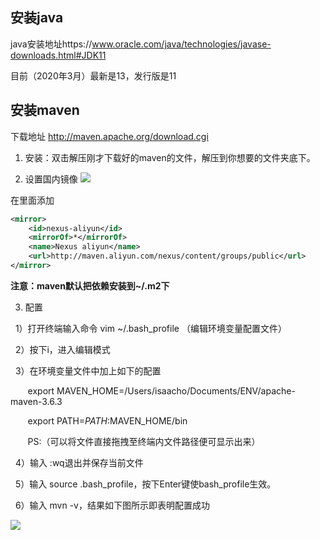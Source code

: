 ## 安装java

java安装地址https://www.oracle.com/java/technologies/javase-downloads.html#JDK11

目前（2020年3月）最新是13，发行版是11

## 安装maven

下载地址 http://maven.apache.org/download.cgi


1. 安装：双击解压刚才下载好的maven的文件，解压到你想要的文件夹底下。

2. 设置国内镜像
![](https://user-gold-cdn.xitu.io/2020/3/14/170d7b68cf7cc62d?w=1216&h=298&f=png&s=75688)

在<mirrors>里面添加

```xml
<mirror>
    <id>nexus-aliyun</id>
    <mirrorOf>*</mirrorOf>
    <name>Nexus aliyun</name>
    <url>http://maven.aliyun.com/nexus/content/groups/public</url>
</mirror>
```

**注意：maven默认把依赖安装到~/.m2下**

3. 配置

  1）打开终端输入命令 vim ~/.bash_profile （编辑环境变量配置文件）

  2）按下i，进入编辑模式

  3）在环境变量文件中加上如下的配置

       export MAVEN_HOME=/Users/isaacho/Documents/ENV/apache-maven-3.6.3 

       export PATH=$PATH:$MAVEN_HOME/bin

       PS:（可以将文件直接拖拽至终端内文件路径便可显示出来）

  4）输入 :wq退出并保存当前文件

  5）输入 source .bash_profile，按下Enter键使bash_profile生效。

  6）输入 mvn -v，结果如下图所示即表明配置成功

![](https://user-gold-cdn.xitu.io/2020/3/14/170d711caa64ef48?w=1130&h=232&f=png&s=207130)

